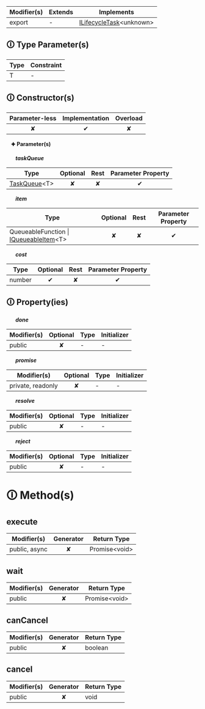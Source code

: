 | Modifier(s)                            | Extends                      | Implements                                    |
|----------------------------------------|------------------------------|-----------------------------------------------|
| export | - | [ILifecycleTask](https://hamedfathi.gitbook.io/aurelia-2-doc-api/runtime/interface/lifecycle-task/ilifecycletask)&lt;unknown&gt; |

## &#128712; Type Parameter(s)

| Type | Constraint |
| ---- | ---------- |
| T    | -          |

## &#128712; Constructor(s)

| Parameter-less                         | Implementation                          | Overload                          |
|:--------------------------------------:|:---------------------------------------:|:---------------------------------:|
| ✘ | ✔ | ✘ |

&nbsp;&nbsp; **&#128966; Parameter(s)**

&nbsp;&nbsp;&nbsp;&nbsp;&nbsp; _**taskQueue**_

| Type                        | Optional                           | Rest                          | Parameter Property                          |
|-----------------------------|:----------------------------------:|:-----------------------------:|:-------------------------------------------:|
| [TaskQueue](https://hamedfathi.gitbook.io/aurelia-2-doc-api/router/class/task-queue/taskqueue)&lt;T&gt; | ✘  | ✘ | ✔ |

&nbsp;&nbsp;&nbsp;&nbsp;&nbsp; _**item**_

| Type                        | Optional                           | Rest                          | Parameter Property                          |
|-----------------------------|:----------------------------------:|:-----------------------------:|:-------------------------------------------:|
| QueueableFunction &#124; [IQueueableItem](https://hamedfathi.gitbook.io/aurelia-2-doc-api/router/interface/task-queue/iqueueableitem)&lt;T&gt; | ✘  | ✘ | ✔ |

&nbsp;&nbsp;&nbsp;&nbsp;&nbsp; _**cost**_

| Type                        | Optional                           | Rest                          | Parameter Property                          |
|-----------------------------|:----------------------------------:|:-----------------------------:|:-------------------------------------------:|
| number | ✔  | ✘ | ✔ |

## &#128712; Property(ies)

&nbsp;&nbsp;&nbsp;&nbsp;&nbsp; _**done**_

| Modifier(s)                               | Optional                           | Type                        | Initializer                       |
|-------------------------------------------|:----------------------------------:|-----------------------------|-----------------------------------|
| public | ✘ | - | - |

&nbsp;&nbsp;&nbsp;&nbsp;&nbsp; _**promise**_

| Modifier(s)                               | Optional                           | Type                        | Initializer                       |
|-------------------------------------------|:----------------------------------:|-----------------------------|-----------------------------------|
| private, readonly | ✘ | - | - |

&nbsp;&nbsp;&nbsp;&nbsp;&nbsp; _**resolve**_

| Modifier(s)                               | Optional                           | Type                        | Initializer                       |
|-------------------------------------------|:----------------------------------:|-----------------------------|-----------------------------------|
| public | ✘ | - | - |

&nbsp;&nbsp;&nbsp;&nbsp;&nbsp; _**reject**_

| Modifier(s)                               | Optional                           | Type                        | Initializer                       |
|-------------------------------------------|:----------------------------------:|-----------------------------|-----------------------------------|
| public | ✘ | - | - |

# &#128712; Method(s)

## execute

| Modifier(s)                              | Generator                          | Return Type                       |
|------------------------------------------|:----------------------------------:|-----------------------------------|
| public, async | ✘ | Promise&lt;void&gt; |

## wait

| Modifier(s)                              | Generator                          | Return Type                       |
|------------------------------------------|:----------------------------------:|-----------------------------------|
| public | ✘ | Promise&lt;void&gt; |

## canCancel

| Modifier(s)                              | Generator                          | Return Type                       |
|------------------------------------------|:----------------------------------:|-----------------------------------|
| public | ✘ | boolean |

## cancel

| Modifier(s)                              | Generator                          | Return Type                       |
|------------------------------------------|:----------------------------------:|-----------------------------------|
| public | ✘ | void |